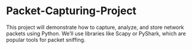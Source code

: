 # Packet-Capturing-Project
This project will demonstrate how to capture, analyze, and store network packets using Python. We’ll use libraries like Scapy or PyShark, which are popular tools for packet sniffing.
